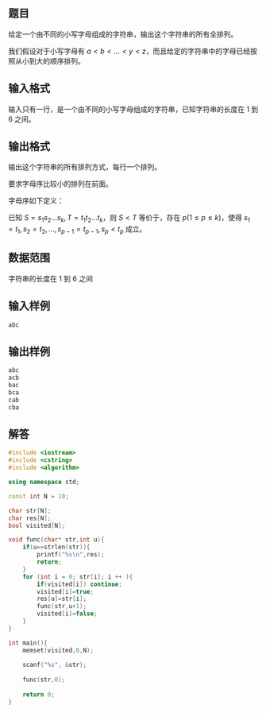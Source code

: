## **题目**
给定一个由不同的小写字母组成的字符串，输出这个字符串的所有全排列。

我们假设对于小写字母有 $a<b<…<y<z$，而且给定的字符串中的字母已经按照从小到大的顺序排列。

## **输入格式**
输入只有一行，是一个由不同的小写字母组成的字符串，已知字符串的长度在 1 到 6 之间。

## **输出格式**
输出这个字符串的所有排列方式，每行一个排列。

要求字母序比较小的排列在前面。

字母序如下定义：

已知 $S=s_1s_2…s_k,T=t_1t_2…t_k$，则 $S<T$ 等价于，存在 $p(1≤p≤k)$，使得 $s_1=t_1,s_2=t_2,…,s_{p−1}=t_{p−1},s_p<t_p$ 成立。

## **数据范围**
字符串的长度在 1 到 6 之间

## **输入样例**
```c++
abc
```

## **输出样例**
```c++
abc
acb
bac
bca
cab
cba
```

## **解答**
```c++
#include <iostream>
#include <cstring>
#include <algorithm>

using namespace std;

const int N = 10;

char str[N];
char res[N];
bool visited[N];

void func(char* str,int u){
    if(u==strlen(str)){
        printf("%s\n",res);
        return;
    }
    for (int i = 0; str[i]; i ++ ){
        if(visited[i]) continue;
        visited[i]=true;
        res[u]=str[i];
        func(str,u+1);
        visited[i]=false;
    }
}

int main(){
    memset(visited,0,N);
    
    scanf("%s", &str);
    
    func(str,0);
    
    return 0;
}
```